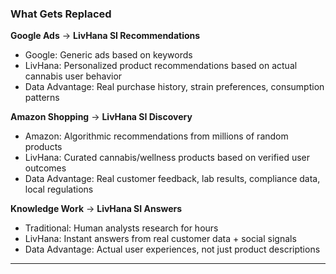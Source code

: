 ### What Gets Replaced

**Google Ads** → **LivHana SI Recommendations**
- Google: Generic ads based on keywords
- LivHana: Personalized product recommendations based on actual cannabis user behavior
- Data Advantage: Real purchase history, strain preferences, consumption patterns

**Amazon Shopping** → **LivHana SI Discovery**
- Amazon: Algorithmic recommendations from millions of random products
- LivHana: Curated cannabis/wellness products based on verified user outcomes
- Data Advantage: Real customer feedback, lab results, compliance data, local regulations

**Knowledge Work** → **LivHana SI Answers**
- Traditional: Human analysts research for hours
- LivHana: Instant answers from real customer data + social signals
- Data Advantage: Actual user experiences, not just product descriptions

---
